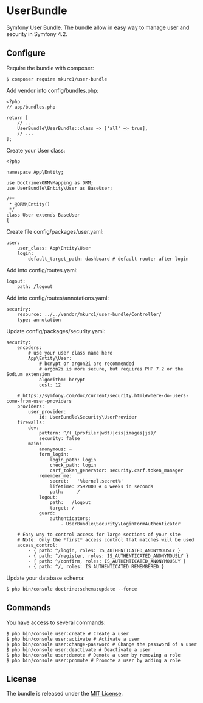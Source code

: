 # UserBundle

Symfony User Bundle. The bundle allow in easy way to manage user and security in Symfony 4.2.

## Configure

Require the bundle with composer:

    $ composer require mkurc1/user-bundle

Add vendor into config/bundles.php:

    <?php
    // app/bundles.php

    return [
        // ...
        UserBundle\UserBundle::class => ['all' => true],
        // ...
    ];
    
Create your User class:
    
    <?php
    
    namespace App\Entity;
    
    use Doctrine\ORM\Mapping as ORM;
    use UserBundle\Entity\User as BaseUser;
    
    /**
     * @ORM\Entity()
     */
    class User extends BaseUser
    {
    
Create file config/packages/user.yaml:

    user:
        user_class: App\Entity\User
        login:
            default_target_path: dashboard # default router after login
        
Add into config/routes.yaml:

    logout:
        path: /logout
        
Add into config/routes/annotations.yaml:

    securiry:
        resource: ../../vendor/mkurc1/user-bundle/Controller/
        type: annotation

Update config/packages/security.yaml:
    
    security:
        encoders:
            # use your user class name here
            App\Entity\User:
                # bcrypt or argon2i are recommended
                # argon2i is more secure, but requires PHP 7.2 or the Sodium extension
                algorithm: bcrypt
                cost: 12
    
        # https://symfony.com/doc/current/security.html#where-do-users-come-from-user-providers
        providers:
            user_provider:
                id: UserBundle\Security\UserProvider
        firewalls:
            dev:
                pattern: ^/(_(profiler|wdt)|css|images|js)/
                security: false
            main:
                anonymous: ~
                form_login:
                    login_path: login
                    check_path: login
                    csrf_token_generator: security.csrf.token_manager
                remember_me:
                    secret:   '%kernel.secret%'
                    lifetime: 2592000 # 4 weeks in seconds
                    path:     /
                logout:
                    path:   /logout
                    target: /
                guard:
                    authenticators:
                        - UserBundle\Security\LoginFormAuthenticator
    
        # Easy way to control access for large sections of your site
        # Note: Only the *first* access control that matches will be used
        access_control:
            - { path: ^/login, roles: IS_AUTHENTICATED_ANONYMOUSLY }
            - { path: ^/register, roles: IS_AUTHENTICATED_ANONYMOUSLY }
            - { path: ^/confirm, roles: IS_AUTHENTICATED_ANONYMOUSLY }
            - { path: ^/, roles: IS_AUTHENTICATED_REMEMBERED }

                
Update your database schema:

    $ php bin/console doctrine:schema:update --force
    
## Commands

You have access to several commands:

    $ php bin/console user:create # Create a user
    $ php bin/console user:activate # Activate a user
    $ php bin/console user:change-password # Change the password of a user
    $ php bin/console user:deactivate # Deactivate a user
    $ php bin/console user:demote # Demote a user by removing a role
    $ php bin/console user:promote # Promote a user by adding a role

## License

The bundle is released under the [MIT License](LICENSE).
